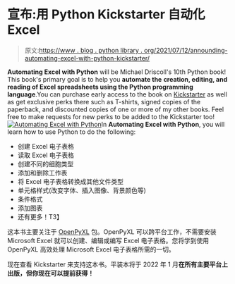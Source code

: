 # 宣布:用 Python Kickstarter 自动化 Excel

> 原文:[https://www . blog . python library . org/2021/07/12/announding-automating-excel-with-python-kickstarter/](https://www.blog.pythonlibrary.org/2021/07/12/announcing-automating-excel-with-python-kickstarter/)

**Automating Excel with Python** will be Michael Driscoll's 10th Python book! This book's primary goal is to help you **automate the** **creation, editing, and reading of Excel spreadsheets using the Python programming language**.You can purchase early access to the book on [Kickstarter](https://www.kickstarter.com/projects/driscollis/automating-excel-with-python) as well as get exclusive perks there such as T-shirts, signed copies of the paperback, and discounted copies of one or more of my other books. Feel free to make requests for new perks to be added to the Kickstarter too! [![Automating Excel with Python](../Images/46213a05ec1a85aeb727d2066f6b4dde.png)](https://www.kickstarter.com/projects/driscollis/automating-excel-with-python)In **Automating Excel with Python**, you will learn how to use Python to do the following:

*   创建 Excel 电子表格
*   读取 Excel 电子表格
*   创建不同的细胞类型
*   添加和删除工作表
*   将 Excel 电子表格转换成其他文件类型
*   单元格样式(改变字体、插入图像、背景颜色等)
*   条件格式
*   添加图表
*   还有更多！T3】

这本书主要关注于 [OpenPyXL](https://openpyxl.readthedocs.io/en/stable/) 包。OpenPyXL 可以跨平台工作，不需要安装 Microsoft Excel 就可以创建、编辑或编写 Excel 电子表格。您将学到使用 OpenPyXL 高效处理 Microsoft Excel 电子表格所需的一切。

现在查看 Kickstarter 来支持这本书。平装本将于 2022 年 1 月**在所有主要平台上出版，但你现在可以提前获得！**